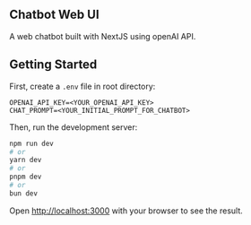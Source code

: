 ## Chatbot Web UI

A web chatbot built with NextJS using openAI API.

## Getting Started

First, create a `.env` file in root directory:

```
OPENAI_API_KEY=<YOUR_OPENAI_API_KEY>
CHAT_PROMPT=<YOUR_INITIAL_PROMPT_FOR_CHATBOT>
```

Then, run the development server:

```bash
npm run dev
# or
yarn dev
# or
pnpm dev
# or
bun dev
```

Open [http://localhost:3000](http://localhost:3000) with your browser to see the result.
